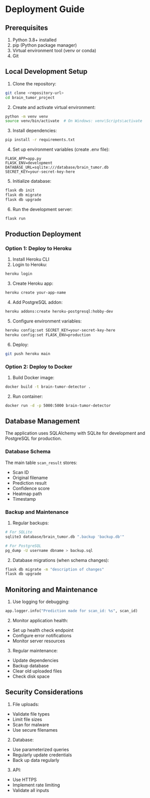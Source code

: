 # Deployment Guide

## Prerequisites

1. Python 3.8+ installed
2. pip (Python package manager)
3. Virtual environment tool (venv or conda)
4. Git

## Local Development Setup

1. Clone the repository:
```bash
git clone <repository-url>
cd brain_tumor_project
```

2. Create and activate virtual environment:
```bash
python -m venv venv
source venv/bin/activate  # On Windows: venv\Scripts\activate
```

3. Install dependencies:
```bash
pip install -r requirements.txt
```

4. Set up environment variables (create .env file):
```
FLASK_APP=app.py
FLASK_ENV=development
DATABASE_URL=sqlite:///database/brain_tumor.db
SECRET_KEY=your-secret-key-here
```

5. Initialize database:
```bash
flask db init
flask db migrate
flask db upgrade
```

6. Run the development server:
```bash
flask run
```

## Production Deployment

### Option 1: Deploy to Heroku

1. Install Heroku CLI
2. Login to Heroku:
```bash
heroku login
```

3. Create Heroku app:
```bash
heroku create your-app-name
```

4. Add PostgreSQL addon:
```bash
heroku addons:create heroku-postgresql:hobby-dev
```

5. Configure environment variables:
```bash
heroku config:set SECRET_KEY=your-secret-key-here
heroku config:set FLASK_ENV=production
```

6. Deploy:
```bash
git push heroku main
```

### Option 2: Deploy to Docker

1. Build Docker image:
```bash
docker build -t brain-tumor-detector .
```

2. Run container:
```bash
docker run -d -p 5000:5000 brain-tumor-detector
```

## Database Management

The application uses SQLAlchemy with SQLite for development and PostgreSQL for production.

### Database Schema

The main table `scan_result` stores:
- Scan ID
- Original filename
- Prediction result
- Confidence score
- Heatmap path
- Timestamp

### Backup and Maintenance

1. Regular backups:
```bash
# For SQLite
sqlite3 database/brain_tumor.db ".backup 'backup.db'"

# For PostgreSQL
pg_dump -U username dbname > backup.sql
```

2. Database migrations (when schema changes):
```bash
flask db migrate -m "description of changes"
flask db upgrade
```

## Monitoring and Maintenance

1. Use logging for debugging:
```python
app.logger.info("Prediction made for scan_id: %s", scan_id)
```

2. Monitor application health:
- Set up health check endpoint
- Configure error notifications
- Monitor server resources

3. Regular maintenance:
- Update dependencies
- Backup database
- Clear old uploaded files
- Check disk space

## Security Considerations

1. File uploads:
- Validate file types
- Limit file sizes
- Scan for malware
- Use secure filenames

2. Database:
- Use parameterized queries
- Regularly update credentials
- Back up data regularly

3. API:
- Use HTTPS
- Implement rate limiting
- Validate all inputs